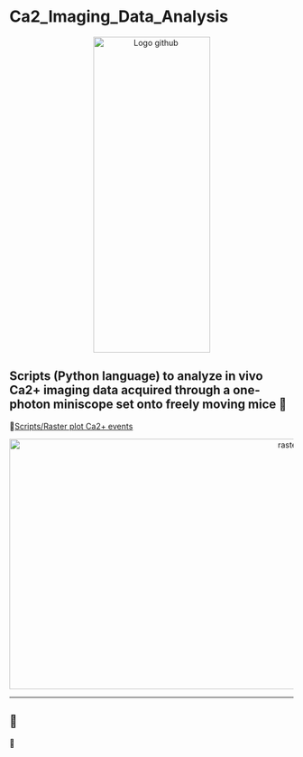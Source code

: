 # Ca2_Imaging_Data_Analysis
<p align="center">
  <img width="207" height="560" alt="Logo github" src="https://github.com/user-attachments/assets/aafd6625-c32f-4c29-ad3d-0a850e27ce5a" />
</p>

Scripts (Python language) to analyze in vivo Ca2+ imaging data acquired through a one-photon miniscope set onto freely moving mice 🐁
-----------------------------
📝[Scripts/Raster plot Ca2+ events](https://github.com/SandraSSB/Ca2_Imaging_Data_Analysis/blob/main/Scripts/Raster%20plot%20Ca2%2B%20events)
<p align="center">
  <img width="1000" height="444" alt="rasterplot" src="https://github.com/user-attachments/assets/6b7314d8-eeaf-4df5-8728-afca7d80cd79" />
</p>

-----------------------------
📝
-----------------------------
📝
